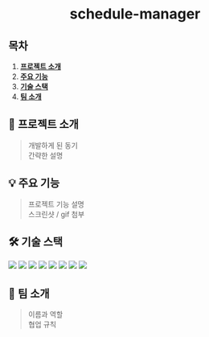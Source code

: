 <div align="center">
  <h1>schedule-manager</h1>
</div>

## 목차
1. [**프로젝트 소개**](#1)
1. [**주요 기능**](#2)
1. [**기술 스택**](#3)
1. [**팀 소개**](#4)

<div id="1"></div>

## 🎉 프로젝트 소개
> 개발하게 된 동기  
> 간략한 설명

<div id="2"></div>

## 💡 주요 기능
> 프로젝트 기능 설명  
> 스크린샷 / gif 첨부

<div id="3"></div>

## 🛠 기술 스택
<img src="https://img.shields.io/badge/React-61DAFB?style=flat-square&logo=React&logoColor=white"/> <img src="https://img.shields.io/badge/TypeScript-3178C6?style=flat-square&logo=TypeScript&logoColor=white"/> <img src="https://img.shields.io/badge/MobX-FF9955?style=flat-square&logo=MobX&logoColor=white"/> <img src="https://img.shields.io/badge/Sass(SCSS)-CC6699?style=flat-square&logo=Sass&logoColor=white"/> <img src="https://img.shields.io/badge/Webpack-8DD6F9?style=flat-square&logo=Webpack&logoColor=white"/> <img src="https://img.shields.io/badge/Babel-F9DC3E?style=flat-square&logo=Babel&logoColor=white"/> <img src="https://img.shields.io/badge/Eslint-4B3263?style=flat-square&logo=Eslint&logoColor=white"/> <img src="https://img.shields.io/badge/Prettier-F7B93E?style=flat-square&logo=Prettier&logoColor=white"/>

<div id="4"></div>

## 💑 팀 소개
> 이름과 역할  
> 협업 규칙
